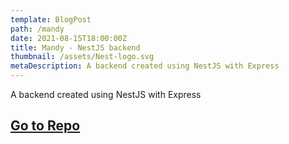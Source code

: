 ```yaml
---
template: BlogPost
path: /mandy
date: 2021-08-15T18:00:00Z
title: Mandy - NestJS backend
thumbnail: /assets/Nest-logo.svg
metaDescription: A backend created using NestJS with Express
---
```


A backend created using NestJS with Express

## [Go to Repo](https://github.com/jspenaq/Mandy)

